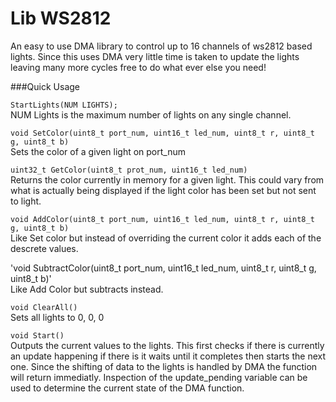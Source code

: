 Lib WS2812
====

An easy to use DMA library to control up to 16 channels of ws2812 based lights. Since this uses DMA very little time is taken to update the lights leaving many more cycles free to do what ever else you need!  
  
###Quick Usage  
  
  
`StartLights(NUM LIGHTS);`  
NUM Lights is the maximum number of lights on any single channel.

`void SetColor(uint8_t port_num, uint16_t led_num, uint8_t r, uint8_t g, uint8_t b)`  
Sets the color of a given light on port_num

`uint32_t GetColor(uint8_t prot_num, uint16_t led_num)`  
Returns the color currently in memory for a given light. This could vary from what is actually being displayed if the light color has been set but not sent to light.  

`void AddColor(uint8_t port_num, uint16_t led_num, uint8_t r, uint8_t g, uint8_t b)`  
Like Set color but instead of overriding the current color it adds each of the descrete values.

'void SubtractColor(uint8_t port_num, uint16_t led_num, uint8_t r, uint8_t g, uint8_t b)'  
Like Add Color but subtracts instead.

`void ClearAll()`  
Sets all lights to 0, 0, 0

`void Start()`  
Outputs the current values to the lights. This first checks if there is currently an update happening if there is it waits until it completes then starts the next one. Since the shifting of data to the lights is handled by DMA the function will return immediatly. Inspection of the update_pending variable can be used to determine the current state of the DMA function.

